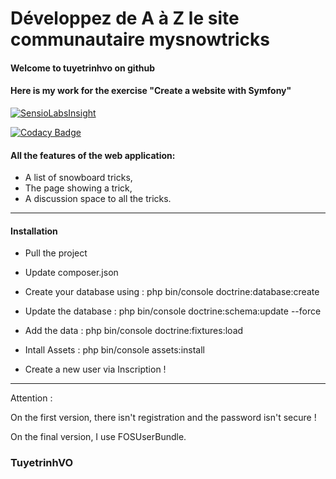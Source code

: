 # Développez de A à Z le site communautaire mysnowtricks
#### Welcome to tuyetrinhvo on github
#### Here is my work for the exercise "Create a website with Symfony"

[![SensioLabsInsight](https://insight.sensiolabs.com/projects/8a6e8cee-e0ca-405c-80c2-d6bb5ef3c1f2/mini.png)](https://insight.sensiolabs.com/projects/8a6e8cee-e0ca-405c-80c2-d6bb5ef3c1f2)

[![Codacy Badge](https://api.codacy.com/project/badge/Grade/a3a4516b265a474c979a3be3c2b71a13)](https://www.codacy.com/app/tuyetrinhvo/mysnowtricks?utm_source=github.com&amp;utm_medium=referral&amp;utm_content=tuyetrinhvo/mysnowtricks&amp;utm_campaign=Badge_Grade)

#### All the features of the web application:

* A list of snowboard tricks,
* The page showing a trick,
* A discussion space to all the tricks.
-----------------------------------------------------
#### Installation
* Pull the project
* Update composer.json
* Create your database using  : php bin/console doctrine:database:create
* Update the database : php bin/console doctrine:schema:update --force
* Add the data : php bin/console doctrine:fixtures:load
* Intall Assets : php bin/console assets:install

* Create a new user via Inscription !

-----------------------------------------------------

Attention :

On the first version, there isn't registration and the password isn't secure !

On the final version, I use FOSUserBundle.

### TuyetrinhVO
